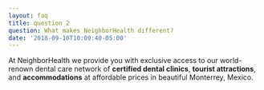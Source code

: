 ```yaml
---
layout: faq
title: question 2
question: What makes NeighborHealth different?
date: '2018-09-10T10:09:40-05:00'
---
```

At NeighborHealth we provide you with exclusive access to our world-renown dental care network of **certified dental clinics**, **tourist attractions**, and **accommodations** at affordable prices in beautiful Monterrey, Mexico.
